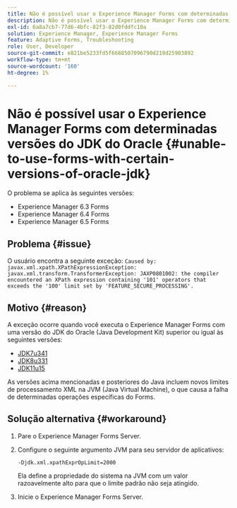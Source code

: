 ```yaml
---
title: Não é possível usar o Experience Manager Forms com determinadas versões do JDK do Oracle
description: Não é possível usar o Experience Manager Forms com determinadas versões do JDK do Oracle
exl-id: 6a8a7cb7-77d6-4bfc-82f3-82d0fddfc10a
solution: Experience Manager, Experience Manager Forms
feature: Adaptive Forms, Troubleshooting
role: User, Developer
source-git-commit: e821be5233fd5f6688507096790d219d25903892
workflow-type: tm+mt
source-wordcount: '160'
ht-degree: 1%

---
```


# Não é possível usar o Experience Manager Forms com determinadas versões do JDK do Oracle {#unable-to-use-forms-with-certain-versions-of-oracle-jdk}

O problema se aplica às seguintes versões:

* Experience Manager 6.3 Forms
* Experience Manager 6.4 Forms
* Experience Manager 6.5 Forms

## Problema {#issue}

O usuário encontra a seguinte exceção:
`Caused by: javax.xml.xpath.XPathExpressionException: javax.xml.transform.TransformerException: JAXP0801002: the compiler encountered an XPath expression containing '101' operators that exceeds the '100' limit set by 'FEATURE_SECURE_PROCESSING'.`

## Motivo {#reason}

A exceção ocorre quando você executa o Experience Manager Forms com uma versão do JDK do Oracle (Java Development Kit) superior ou igual às seguintes versões:

* [JDK7u341](https://www.oracle.com/java/technologies/javase/7u341-relnotes.html)
* [JDK8u331](https://www.oracle.com/java/technologies/javase/8u331-relnotes.html)
* [JDK11u15](https://www.oracle.com/java/technologies/javase/11-0-15-relnotes.html)

As versões acima mencionadas e posteriores do Java incluem novos limites de processamento XML na JVM (Java Virtual Machine), o que causa a falha de determinadas operações específicas do Forms.

## Solução alternativa {#workaround}

1. Pare o Experience Manager Forms Server.
1. Configure o seguinte argumento JVM para seu servidor de aplicativos:

   `-Djdk.xml.xpathExprOpLimit=2000`

   Ela define a propriedade do sistema na JVM com um valor razoavelmente alto para que o limite padrão não seja atingido.

1. Inicie o Experience Manager Forms Server.
